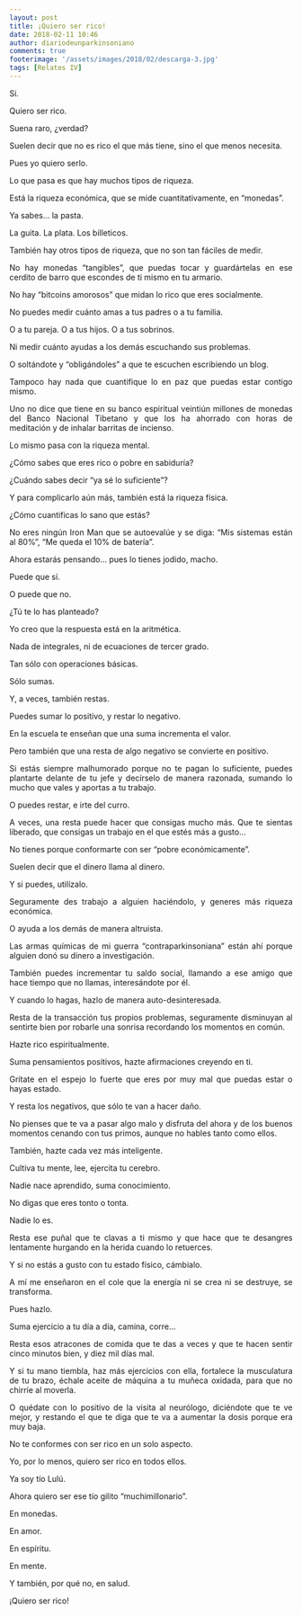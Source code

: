 ```yaml
---
layout: post
title: ¡Quiero ser rico!
date: 2018-02-11 10:46
author: diariodeunparkinsoniano
comments: true
footerimage: '/assets/images/2018/02/descarga-3.jpg'
tags: [Relatos IV]
---
```

<p style="text-align:justify;">Si.</p>
<p style="text-align:justify;">Quiero ser rico.</p>
<p style="text-align:justify;">Suena raro, ¿verdad?</p>
<p style="text-align:justify;">Suelen decir que no es rico el que más tiene, sino el que menos necesita.</p>
<p style="text-align:justify;">Pues yo quiero serlo.</p>
<p style="text-align:justify;">Lo que pasa es que hay muchos tipos de riqueza.</p>
<p style="text-align:justify;">Está la riqueza económica, que se mide cuantitativamente, en “monedas”.</p>
<p style="text-align:justify;">Ya sabes… la pasta.</p>
<p style="text-align:justify;">La guita. La plata. Los billeticos.</p>
<p style="text-align:justify;">También hay otros tipos de riqueza, que no son tan fáciles de medir.</p>
<p style="text-align:justify;">No hay monedas “tangibles”, que puedas tocar y guardártelas en ese cerdito de barro que escondes de ti mismo en tu armario.</p>
<p style="text-align:justify;">No hay “bitcoins amorosos” que midan lo rico que eres socialmente.</p>
<p style="text-align:justify;">No puedes medir cuánto amas a tus padres o a tu familia.</p>
<p style="text-align:justify;">O a tu pareja. O a tus hijos. O a tus sobrinos.</p>
<p style="text-align:justify;">Ni medir cuánto ayudas a los demás escuchando sus problemas.</p>
<p style="text-align:justify;">O soltándote y “obligándoles” a que te escuchen escribiendo un blog.</p>
<p style="text-align:justify;">Tampoco hay nada que cuantifique lo en paz que puedas estar contigo mismo.</p>
<p style="text-align:justify;">Uno no dice que tiene en su banco espiritual veintiún millones de monedas del Banco Nacional Tibetano y que los ha ahorrado con horas de meditación y de inhalar barritas de incienso.</p>
<p style="text-align:justify;">Lo mismo pasa con la riqueza mental.</p>
<p style="text-align:justify;">¿Cómo sabes que eres rico o pobre en sabiduría?</p>
<p style="text-align:justify;">¿Cuándo sabes decir “ya sé lo suficiente”?</p>
<p style="text-align:justify;">Y para complicarlo aún más, también está la riqueza física.</p>
<p style="text-align:justify;">¿Cómo cuantificas lo sano que estás?</p>
<p style="text-align:justify;">No eres ningún Iron Man que se autoevalúe y se diga: “Mis sistemas están al 80%”, “Me queda el 10% de batería”.</p>
<p style="text-align:justify;">Ahora estarás pensando… pues lo tienes jodido, macho.</p>
<p style="text-align:justify;">Puede que sí.</p>
<p style="text-align:justify;">O puede que no.</p>
<p style="text-align:justify;">¿Tú te lo has planteado?</p>
<p style="text-align:justify;">Yo creo que la respuesta está en la aritmética.</p>
<p style="text-align:justify;">Nada de integrales, ni de ecuaciones de tercer grado.</p>
Tan sólo con operaciones básicas.
<p style="text-align:justify;">Sólo sumas.</p>
<p style="text-align:justify;">Y, a veces, también restas.</p>
<p style="text-align:justify;">Puedes sumar lo positivo, y restar lo negativo.</p>
<p style="text-align:justify;">En la escuela te enseñan que una suma incrementa el valor.</p>
<p style="text-align:justify;">Pero también que una resta de algo negativo se convierte en positivo.</p>
<p style="text-align:justify;">Si estás siempre malhumorado porque no te pagan lo suficiente, puedes plantarte delante de tu jefe y decírselo de manera razonada, sumando lo mucho que vales y aportas a tu trabajo.</p>
<p style="text-align:justify;">O puedes restar, e irte del curro.</p>
<p style="text-align:justify;">A veces, una resta puede hacer que consigas mucho más. Que te sientas liberado, que consigas un trabajo en el que estés más a gusto…</p>
<p style="text-align:justify;">No tienes porque conformarte con ser “pobre económicamente”.</p>
<p style="text-align:justify;">Suelen decir que el dinero llama al dinero.</p>
<p style="text-align:justify;">Y si puedes, utilízalo.</p>
<p style="text-align:justify;">Seguramente des trabajo a alguien haciéndolo, y generes más riqueza económica.</p>
<p style="text-align:justify;">O ayuda a los demás de manera altruista.</p>
<p style="text-align:justify;">Las armas químicas de mi guerra “contraparkinsoniana” están ahí porque alguien donó su dinero a investigación.</p>
<p style="text-align:justify;">También puedes incrementar tu saldo social, llamando a ese amigo que hace tiempo que no llamas, interesándote por él.</p>
<p style="text-align:justify;">Y cuando lo hagas, hazlo de manera auto-desinteresada.</p>
<p style="text-align:justify;">Resta de la transacción tus propios problemas, seguramente disminuyan al sentirte bien por robarle una sonrisa recordando los momentos en común.</p>
<p style="text-align:justify;">Hazte rico espiritualmente.</p>
<p style="text-align:justify;">Suma pensamientos positivos, hazte afirmaciones creyendo en ti.</p>
<p style="text-align:justify;">Grítate en el espejo lo fuerte que eres por muy mal que puedas estar o hayas estado.</p>
<p style="text-align:justify;">Y resta los negativos, que sólo te van a hacer daño.</p>
<p style="text-align:justify;">No pienses que te va a pasar algo malo y disfruta del ahora y de los buenos momentos cenando con tus primos, aunque no hables tanto como ellos.</p>
<p style="text-align:justify;">También, hazte cada vez más inteligente.</p>
<p style="text-align:justify;">Cultiva tu mente, lee, ejercita tu cerebro.</p>
<p style="text-align:justify;">Nadie nace aprendido, suma conocimiento.</p>
<p style="text-align:justify;">No digas que eres tonto o tonta.</p>
<p style="text-align:justify;">Nadie lo es.</p>
<p style="text-align:justify;">Resta ese puñal que te clavas a ti mismo y que hace que te desangres lentamente hurgando en la herida cuando lo retuerces.</p>
<p style="text-align:justify;">Y si no estás a gusto con tu estado físico, cámbialo.</p>
<p style="text-align:justify;">A mí me enseñaron en el cole que la energía ni se crea ni se destruye, se transforma.</p>
<p style="text-align:justify;">Pues hazlo.</p>
<p style="text-align:justify;">Suma ejercicio a tu día a día, camina, corre...</p>
<p style="text-align:justify;">Resta esos atracones de comida que te das a veces y que te hacen sentir cinco minutos bien, y diez mil días mal.</p>
<p style="text-align:justify;">Y si tu mano tiembla, haz más ejercicios con ella, fortalece la musculatura de tu brazo, échale aceite de máquina a tu muñeca oxidada, para que no chirríe al moverla.</p>
<p style="text-align:justify;">O quédate con lo positivo de la visita al neurólogo, diciéndote que te ve mejor, y restando el que te diga que te va a aumentar la dosis porque era muy baja.</p>
<p style="text-align:justify;">No te conformes con ser rico en un solo aspecto.</p>
<p style="text-align:justify;">Yo, por lo menos, quiero ser rico en todos ellos.</p>
<p style="text-align:justify;">Ya soy tío Lulú.</p>
<p style="text-align:justify;">Ahora quiero ser ese tío gilito “muchimillonario”.</p>
<p style="text-align:justify;">En monedas.</p>
<p style="text-align:justify;">En amor.</p>
<p style="text-align:justify;">En espíritu.</p>
<p style="text-align:justify;">En mente.</p>
<p style="text-align:justify;">Y también, por qué no, en salud.</p>
<p style="text-align:justify;">¡Quiero ser rico!</p>
&nbsp;


&nbsp;
